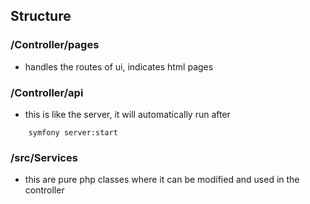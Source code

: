 ## Structure

### /Controller/pages 
- handles the routes of ui, indicates html pages

### /Controller/api 
- this is like the server, it will automatically run after 

```
    symfony server:start
```

### /src/Services
- this are pure php classes where it can be modified and used in the controller
